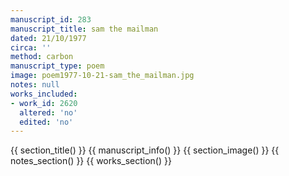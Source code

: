 ```yaml
---
manuscript_id: 283
manuscript_title: sam the mailman
dated: 21/10/1977
circa: ''
method: carbon
manuscript_type: poem
image: poem1977-10-21-sam_the_mailman.jpg
notes: null
works_included:
- work_id: 2620
  altered: 'no'
  edited: 'no'
---
```


{{ section_title() }}
{{ manuscript_info() }}
{{ section_image() }}
{{ notes_section() }}
{{ works_section() }}
